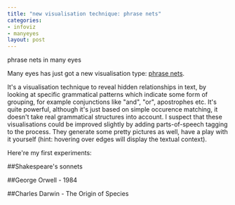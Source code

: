 ```yaml
--- 
title: "new visualisation technique: phrase nets"
categories: 
- infoviz
- manyeyes
layout: post
---
```


phrase nets in many eyes

Many eyes has just got a new visualisation type: [phrase nets](http://manyeyes.alphaworks.ibm.com/blog/2009/03/23/new-visualization-the-phrase-net/).

It's a visualisation technique to reveal hidden relationships in text, by looking at specific grammatical patterns which indicate
some form of grouping, for example conjunctions like "and", "or", apostrophes etc. It's quite powerful, although it's 
just based on simple occurence matching, it doesn't take real grammatical structures into account. I suspect that these
visualisations could be improved slightly by adding parts-of-speech tagging to the process. They generate some pretty pictures
as well, have a play with it yourself (hint: hovering over edges will display the textual context).

Here're my first experiments:

##Shakespeare's sonnets

<script type="text/javascript" src="http://manyeyes.alphaworks.ibm.com/manyeyes/visualizations/0903ed221f0811dea39b000255111976/comments/090a595a1f0811dea39b000255111976.js?width=400&height=350"></script>

##George Orwell - 1984

<script type="text/javascript" src="http://manyeyes.alphaworks.ibm.com/manyeyes/visualizations/cb3555021efe11de8cd3000255111976/comments/cb38da9c1efe11de8cd3000255111976.js?width=400&height=350"></script>

##Charles Darwin - The Origin of Species

<script type="text/javascript" src="http://manyeyes.alphaworks.ibm.com/manyeyes/visualizations/dc89f63e1f0611de8ccb000255111976/comments/dc8ccbfc1f0611de8ccb000255111976.js?width=400&height=350"></script>
